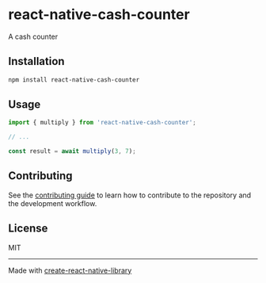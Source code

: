 # react-native-cash-counter

A cash counter

## Installation

```sh
npm install react-native-cash-counter
```

## Usage

```js
import { multiply } from 'react-native-cash-counter';

// ...

const result = await multiply(3, 7);
```

## Contributing

See the [contributing guide](CONTRIBUTING.md) to learn how to contribute to the repository and the development workflow.

## License

MIT

---

Made with [create-react-native-library](https://github.com/callstack/react-native-builder-bob)
